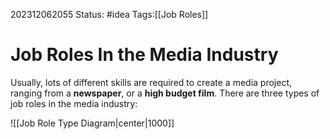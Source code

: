 202312062055
Status: #idea
Tags:[[Job Roles]]

# Job Roles In the Media Industry

Usually, lots of different skills are required to create a media project, ranging from a **newspaper**, or a **high budget film**. There are three types of job roles in the media industry:

![[Job Role Type Diagram|center|1000]]
